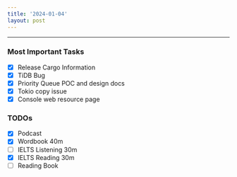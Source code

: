 ```yaml
---
title: '2024-01-04'
layout: post
---
```


---

### Most Important Tasks

- [x] Release Cargo Information
- [x] TiDB Bug
- [x] Priority Queue POC and design docs
- [x] Tokio copy issue
- [x] Console web resource page

### TODOs

- [x] Podcast
- [x] Wordbook 40m
- [ ] IELTS Listening 30m
- [x] IELTS Reading 30m
- [ ] Reading Book
